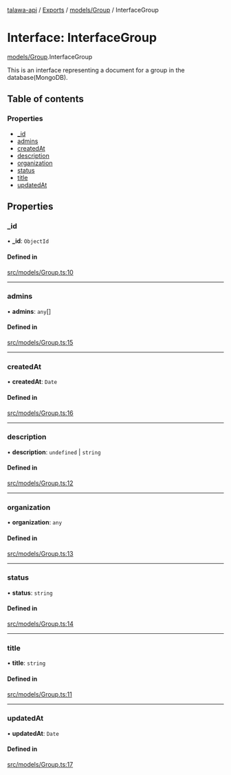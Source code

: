 [talawa-api](../README.md) / [Exports](../modules.md) / [models/Group](../modules/models_Group.md) / InterfaceGroup

# Interface: InterfaceGroup

[models/Group](../modules/models_Group.md).InterfaceGroup

This is an interface representing a document for a group in the database(MongoDB).

## Table of contents

### Properties

- [\_id](models_Group.InterfaceGroup.md#_id)
- [admins](models_Group.InterfaceGroup.md#admins)
- [createdAt](models_Group.InterfaceGroup.md#createdat)
- [description](models_Group.InterfaceGroup.md#description)
- [organization](models_Group.InterfaceGroup.md#organization)
- [status](models_Group.InterfaceGroup.md#status)
- [title](models_Group.InterfaceGroup.md#title)
- [updatedAt](models_Group.InterfaceGroup.md#updatedat)

## Properties

### \_id

• **\_id**: `ObjectId`

#### Defined in

[src/models/Group.ts:10](https://github.com/PalisadoesFoundation/talawa-api/blob/53234da/src/models/Group.ts#L10)

___

### admins

• **admins**: `any`[]

#### Defined in

[src/models/Group.ts:15](https://github.com/PalisadoesFoundation/talawa-api/blob/53234da/src/models/Group.ts#L15)

___

### createdAt

• **createdAt**: `Date`

#### Defined in

[src/models/Group.ts:16](https://github.com/PalisadoesFoundation/talawa-api/blob/53234da/src/models/Group.ts#L16)

___

### description

• **description**: `undefined` \| `string`

#### Defined in

[src/models/Group.ts:12](https://github.com/PalisadoesFoundation/talawa-api/blob/53234da/src/models/Group.ts#L12)

___

### organization

• **organization**: `any`

#### Defined in

[src/models/Group.ts:13](https://github.com/PalisadoesFoundation/talawa-api/blob/53234da/src/models/Group.ts#L13)

___

### status

• **status**: `string`

#### Defined in

[src/models/Group.ts:14](https://github.com/PalisadoesFoundation/talawa-api/blob/53234da/src/models/Group.ts#L14)

___

### title

• **title**: `string`

#### Defined in

[src/models/Group.ts:11](https://github.com/PalisadoesFoundation/talawa-api/blob/53234da/src/models/Group.ts#L11)

___

### updatedAt

• **updatedAt**: `Date`

#### Defined in

[src/models/Group.ts:17](https://github.com/PalisadoesFoundation/talawa-api/blob/53234da/src/models/Group.ts#L17)
